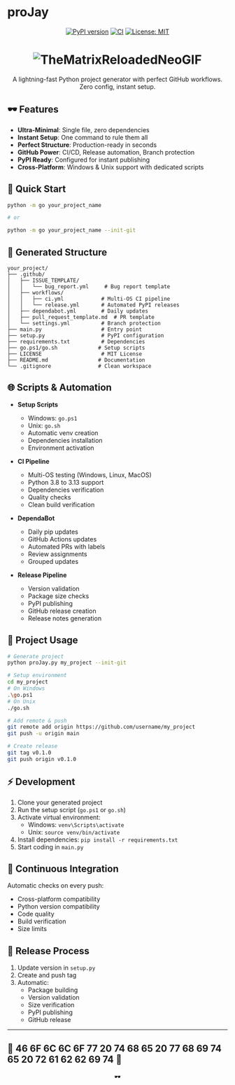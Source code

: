 # proJay

<div align="center">

[![PyPI version](https://badge.fury.io/py/proJay.svg)](https://badge.fury.io/py/proJay)
[![CI](https://github.com/FeelTheFonk/proJay/workflows/CI/badge.svg)](https://github.com/FeelTheFonk/proJay/actions)
[![License: MIT](https://img.shields.io/badge/License-MIT-yellow.svg)](https://opensource.org/licenses/MIT)

# ![TheMatrixReloadedNeoGIF](https://github.com/user-attachments/assets/4df80063-238e-4ce2-9468-13a55bb323f8)

A lightning-fast Python project generator with perfect GitHub workflows. Zero config, instant setup.

</div>

## 🕶 Features

- **Ultra-Minimal**: Single file, zero dependencies
- **Instant Setup**: One command to rule them all
- **Perfect Structure**: Production-ready in seconds
- **GitHub Power**: CI/CD, Release automation, Branch protection
- **PyPI Ready**: Configured for instant publishing
- **Cross-Platform**: Windows & Unix support with dedicated scripts

## 💊 Quick Start

```bash
python -m go your_project_name

# or

python -m go your_project_name --init-git
```

## 🔴 Generated Structure

```
your_project/
├── .github/
│   ├── ISSUE_TEMPLATE/
│   │   └── bug_report.yml     # Bug report template
│   ├── workflows/
│   │   ├── ci.yml            # Multi-OS CI pipeline
│   │   └── release.yml       # Automated PyPI releases
│   ├── dependabot.yml        # Daily updates
│   ├── pull_request_template.md  # PR template
│   └── settings.yml          # Branch protection
├── main.py                   # Entry point
├── setup.py                  # PyPI configuration
├── requirements.txt          # Dependencies
├── go.ps1/go.sh             # Setup scripts
├── LICENSE                   # MIT License
├── README.md                # Documentation
└── .gitignore               # Clean workspace
```

## 🌐 Scripts & Automation

- **Setup Scripts**
  - Windows: `go.ps1`
  - Unix: `go.sh`
  - Automatic venv creation
  - Dependencies installation
  - Environment activation

- **CI Pipeline**
  - Multi-OS testing (Windows, Linux, MacOS)
  - Python 3.8 to 3.13 support
  - Dependencies verification
  - Quality checks
  - Clean build verification

- **DependaBot**
  - Daily pip updates
  - GitHub Actions updates
  - Automated PRs with labels
  - Review assignments
  - Grouped updates

- **Release Pipeline**
  - Version validation
  - Package size checks
  - PyPI publishing
  - GitHub release creation
  - Release notes generation

## 📂 Project Usage

```bash
# Generate project
python proJay.py my_project --init-git

# Setup environment
cd my_project
# On Windows
.\go.ps1
# On Unix
./go.sh

# Add remote & push
git remote add origin https://github.com/username/my_project
git push -u origin main

# Create release
git tag v0.1.0
git push origin v0.1.0
```

## ⚡ Development

1. Clone your generated project
2. Run the setup script (`go.ps1` or `go.sh`)
3. Activate virtual environment:
   - Windows: `venv\Scripts\activate`
   - Unix: `source venv/bin/activate`
4. Install dependencies: `pip install -r requirements.txt`
5. Start coding in `main.py`

## 🔄 Continuous Integration

Automatic checks on every push:
- Cross-platform compatibility
- Python version compatibility
- Code quality
- Build verification
- Size limits

## 🚀 Release Process

1. Update version in `setup.py`
2. Create and push tag
3. Automatic:
   - Package building
   - Version validation
   - Size verification
   - PyPI publishing
   - GitHub release

---
🔵 46 6F 6C 6C 6F 77 20 74 68 65 20 77 68 69 74 65 20 72 61 62 62 69 74 🐇
---

<div align="center">
🕶
</div>